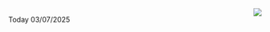 <img align="right" src="https://media.giphy.com/media/M9gbBd9nbDrOTu1Mqx/giphy.gif">


Today 03/07/2025
